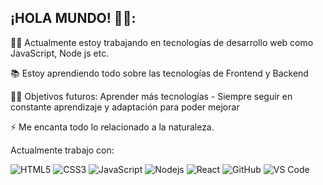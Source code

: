 ## ¡HOLA MUNDO! 👩‍💻:

👨‍💻 Actualmente estoy trabajando en tecnologías de desarrollo web como JavaScript, Node js etc.

📚 Estoy aprendiendo todo sobre las tecnologías de Frontend y Backend

💪🏼 Objetivos futuros: Aprender más tecnologías - Siempre seguir en constante aprendizaje y adaptación para poder mejorar

⚡ Me encanta todo lo relacionado a la naturaleza.

Actualmente trabajo con:

![HTML5](https://img.shields.io/badge/-HTML5-%23E44D27?style=flat-square&logo=html5&logoColor=ffffff)
![CSS3](https://img.shields.io/badge/-CSS3-%231572B6?style=flat-square&logo=css3)
![JavaScript](https://img.shields.io/badge/-JavaScript-%23F7DF1C?style=flat-square&logo=javascript&logoColor=000000&labelColor=%23F7DF1C&color=%23FFCE5A)
![Nodejs](https://img.shields.io/badge/-Nodejs-black?style=flat-square&logo=Node.js)
![React](https://img.shields.io/badge/-React-%23282C34?style=flat-square&logo=react)
![GitHub](https://img.shields.io/badge/-GitHub-181717?style=flat-square&logo=github)
![VS Code](http://img.shields.io/badge/-VS%20Code-007ACC?style=flat-square&logo=visual-studio-code&logoColor=ffffff)
